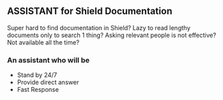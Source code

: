 
## ASSISTANT for Shield Documentation

Super hard to find documentation in Shield?
Lazy to read lengthy documents only to search 1 thing?
Asking relevant people is not effective?
Not available all the time?

### An assistant who will be
- Stand by 24/7
- Provide direct answer
- Fast Response
